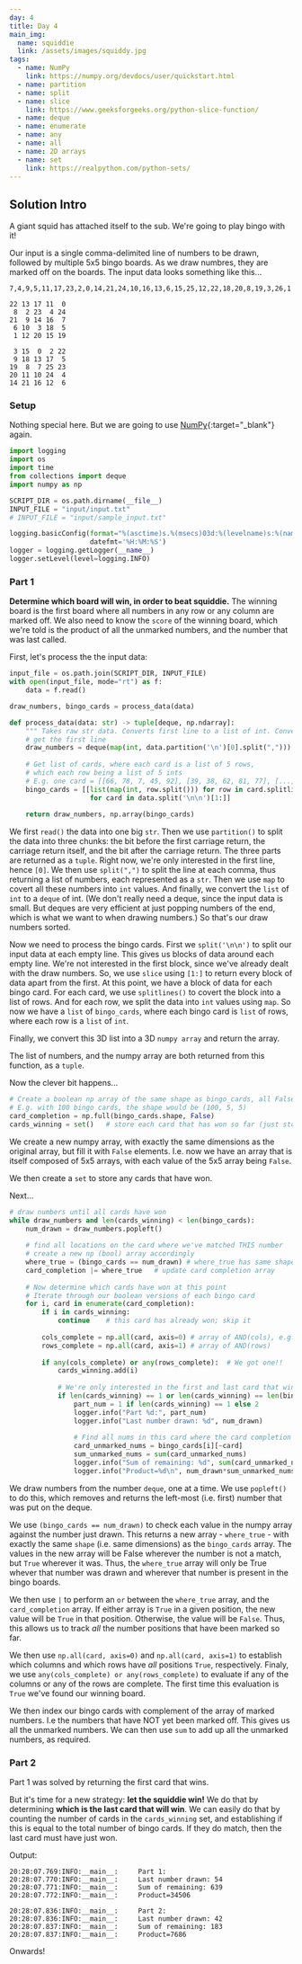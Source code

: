 ```yaml
---
day: 4
title: Day 4
main_img:
  name: squiddie
  link: /assets/images/squiddy.jpg
tags: 
  - name: NumPy
    link: https://numpy.org/devdocs/user/quickstart.html
  - name: partition
  - name: split
  - name: slice
    link: https://www.geeksforgeeks.org/python-slice-function/
  - name: deque
  - name: enumerate
  - name: any
  - name: all
  - name: 2D arrays
  - name: set
    link: https://realpython.com/python-sets/
---
```


## Solution Intro

A giant squid has attached itself to the sub.  We're going to play bingo with it!

Our input is a single comma-delimited line of numbers to be drawn, followed by multiple 5x5 bingo boards. As we draw numbres, they are marked off on the boards. The input data looks something like this...
```
7,4,9,5,11,17,23,2,0,14,21,24,10,16,13,6,15,25,12,22,18,20,8,19,3,26,1

22 13 17 11  0
 8  2 23  4 24
21  9 14 16  7
 6 10  3 18  5
 1 12 20 15 19

 3 15  0  2 22
 9 18 13 17  5
19  8  7 25 23
20 11 10 24  4
14 21 16 12  6
```

### Setup

Nothing special here.  But we are going to use [NumPy](https://numpy.org/devdocs/user/quickstart.html){:target="_blank"} again.

```python
import logging
import os
import time
from collections import deque
import numpy as np

SCRIPT_DIR = os.path.dirname(__file__) 
INPUT_FILE = "input/input.txt"
# INPUT_FILE = "input/sample_input.txt"

logging.basicConfig(format="%(asctime)s.%(msecs)03d:%(levelname)s:%(name)s:\t%(message)s", 
                    datefmt='%H:%M:%S')
logger = logging.getLogger(__name__)
logger.setLevel(level=logging.INFO)
```

### Part 1

**Determine which board will win, in order to beat squiddie.**  The winning board is the first board where all numbers in any row or any column are marked off.  We also need to know the `score` of the winning board, which we're told is the product of all the unmarked numbers, and the number that was last called.

First, let's process the the input data:

```python
input_file = os.path.join(SCRIPT_DIR, INPUT_FILE)
with open(input_file, mode="rt") as f:
    data = f.read()

draw_numbers, bingo_cards = process_data(data)

def process_data(data: str) -> tuple[deque, np.ndarray]:
    """ Takes raw str data. Converts first line to a list of int. Converts remaining blocks into a 3D Numpy array. """
    # get the first line
    draw_numbers = deque(map(int, data.partition('\n')[0].split(",")))
    
    # Get list of cards, where each card is a list of 5 rows, 
    # which each row being a list of 5 ints
    # E.g. one card = [[66, 78, 7, 45, 92], [39, 38, 62, 81, 77], [...], [...], [...]]
    bingo_cards = [[list(map(int, row.split())) for row in card.splitlines()] 
                    for card in data.split('\n\n')[1:]]
    
    return draw_numbers, np.array(bingo_cards)
```

We first `read()` the data into one big `str`. Then we use `partition()` to split the data into three chunks: the bit before the first carriage return, the carriage return itself, and the bit after the carriage return. The three parts are returned as a `tuple`. Right now, we're only interested in the first line, hence `[0]`. We then use `split(",")` to split the line at each comma, thus returning a list of numbers, each represented as a `str`.  Then we use `map` to covert all these numbers into `int` values.  And finally, we convert the `list` of `int` to a `deque` of int.  (We don't really need a deque, since the input data is small. But deques are very efficient at just popping numbers of the end, which is what we want to when drawing numbers.) So that's our draw numbers sorted.

Now we need to process the bingo cards. First we `split('\n\n')` to split our input data at each empty line. This gives us blocks of data around each empty line.  We're not interested in the first block, since we've already dealt with the draw numbers.  So, we use `slice` using `[1:]` to return every block of data apart from the first. At this point, we have a block of data for each bingo card. For each card, we use `splitlines()` to covert the block into a list of rows.  And for each row, we split the data into `int` values using `map`. So now we have a `list` of `bingo_cards`, where each bingo card is `list` of rows, where each row is a `list` of `int`.

Finally, we convert this 3D list into a 3D `numpy array` and return the array.

The list of numbers, and the numpy array are both returned from this function, as a `tuple`.

Now the clever bit happens...

```python
# Create a boolean np array of the same shape as bingo_cards, all False
# E.g. with 100 bingo cards, the shape would be (100, 5, 5)
card_completion = np.full(bingo_cards.shape, False)
cards_winning = set()   # store each card that has won so far (just store the position ints)
```

We create a new numpy array, with exactly the same dimensions as the original array, but fill it with `False` elements.  I.e. now we have an array that is itself composed of 5x5 arrays, with each value of the 5x5 array being `False`.

We then create a `set` to store any cards that have won.

Next...

```python
# draw numbers until all cards have won
while draw_numbers and len(cards_winning) < len(bingo_cards):
    num_drawn = draw_numbers.popleft()
    
    # find all locations on the card where we've matched THIS number
    # create a new np (bool) array accordingly
    where_true = (bingo_cards == num_drawn) # where_true has same shape as cards
    card_completion |= where_true   # update card completion array
    
    # Now determine which cards have won at this point
    # Iterate through our boolean versions of each bingo card
    for i, card in enumerate(card_completion):
        if i in cards_winning:
            continue    # this card has already won; skip it
        
        cols_complete = np.all(card, axis=0) # array of AND(cols), e.g. [True, False, False, True, True]
        rows_complete = np.all(card, axis=1) # array of AND(rows)
        
        if any(cols_complete) or any(rows_complete):  # We got one!!
            cards_winning.add(i)
            
            # We're only interested in the first and last card that win...
            if len(cards_winning) == 1 or len(cards_winning) == len(bingo_cards):
                part_num = 1 if len(cards_winning) == 1 else 2
                logger.info("Part %d:", part_num)
                logger.info("Last number drawn: %d", num_drawn)
                
                # Find all nums in this card where the card completion state is False
                card_unmarked_nums = bingo_cards[i][~card]
                sum_unmarked_nums = sum(card_unmarked_nums)
                logger.info("Sum of remaining: %d", sum(card_unmarked_nums))
                logger.info("Product=%d\n", num_drawn*sum_unmarked_nums)
```

We draw numbers from the number `deque`, one at a time. We use `popleft()` to do this, which removes and returns the left-most (i.e. first) number that was put on the deque.

We use `(bingo_cards == num_drawn)` to check each value in the numpy array against the number just drawn.  This returns a new array - `where_true` - with exactly the same `shape` (i.e. same dimensions) as the `bingo_cards` array.  The values in the new array will be False wherever the number is not a match, but `True` wherever it was.  Thus, the `where_true` array will only be True whever that number was drawn and wherever that number is present in the bingo boards.

We then use `|` to perform an `or` between the `where_true` array, and the `card_completion` array. If either array is `True` in a given position, the new value will be `True` in that position.  Otherwise, the value will be `False`. Thus, this allows us to track *all* the number positions that have been marked so far.

We then use `np.all(card, axis=0)` and `np.all(card, axis=1)` to establish which columns and which rows have *all* positions `True`, respectively. Finaly, we use `any(cols_complete) or any(rows_complete)` to evaluate if any of the columns or any of the rows are complete. The first time this evaluation is `True` we've found our winning board.

We then index our bingo cards with complement of the array of marked numbers.  I.e the numbers that have NOT yet been marked off. This gives us all the unmarked numbers. We can then use `sum` to add up all the unmarked numbers, as required.

### Part 2

Part 1 was solved by returning the first card that wins.  

But it's time for a new strategy: **let the squiddie win!**  We do that by determining **which is the last card that will win**. We can easily do that by counting the number of cards in the `cards_winning` set, and establishing if this is equal to the total number of bingo cards.  If they do match, then the last card must have just won.

Output:

```
20:28:07.769:INFO:__main__:     Part 1:
20:28:07.770:INFO:__main__:     Last number drawn: 54
20:28:07.771:INFO:__main__:     Sum of remaining: 639
20:28:07.772:INFO:__main__:     Product=34506

20:28:07.836:INFO:__main__:     Part 2:
20:28:07.836:INFO:__main__:     Last number drawn: 42
20:28:07.837:INFO:__main__:     Sum of remaining: 183
20:28:07.837:INFO:__main__:     Product=7686
```

Onwards!
